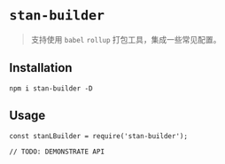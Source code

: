 # `stan-builder`

> 支持使用 `babel` `rollup` 打包工具，集成一些常见配置。

## Installation

```shell script
npm i stan-builder -D
```

## Usage

```
const stanLBuilder = require('stan-builder');

// TODO: DEMONSTRATE API
```
